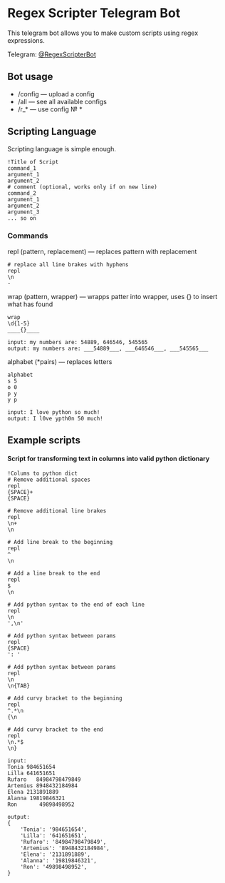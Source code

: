 # Regex Scripter Telegram Bot

This telegram bot allows you to make custom scripts using regex expressions.

Telegram: [@RegexScripterBot](https://t.me/RegexScripterBot)
## Bot usage
- /config — upload a config
- /all — see all available configs
- /r_* — use config № *

## Scripting Language
Scripting language is simple enough.
```
!Title of Script
command_1
argument_1
argument_2
# comment (optional, works only if on new line)
command_2
argument_1
argument_2
argument_3
... so on
```
### Commands
repl (pattern, replacement) — replaces pattern with replacement
```
# replace all line brakes with hyphens
repl
\n
-
```
wrap (pattern, wrapper) — wrapps patter into wrapper, uses {} to insert what has found
```
wrap
\d{1-5}
____{}____
```
```
input: my numbers are: 54889, 646546, 545565
output: my numbers are: ___54889___, ___646546___, ___545565___
```
alphabet (*pairs) — replaces letters
```
alphabet
s 5
o 0
p y
y p
```
```
input: I love python so much!
output: I l0ve ypth0n 50 much!
```

## Example scripts

#### Script for transforming text in columns into valid python dictionary
```
!Colums to python dict
# Remove additional spaces
repl
{SPACE}+
{SPACE}

# Remove additional line brakes
repl
\n+
\n

# Add line break to the beginning
repl
^
\n

# Add a line break to the end
repl
$
\n

# Add python syntax to the end of each line
repl
\n
',\n'

# Add python syntax between params
repl
{SPACE}
': '

# Add python syntax between params
repl
\n
\n{TAB}

# Add curvy bracket to the beginning
repl
^.*\n
{\n

# Add curvy bracket to the end
repl
\n.*$
\n}
```
```
input:
Tonia 984651654
Lilla 641651651
Rufaro   84984798479849
Artemius 8948432184984
Elena 2131891889
Alanna 19819846321
Ron       49898498952

output:
{
    'Tonia': '984651654',
    'Lilla': '641651651',
    'Rufaro': '84984798479849',
    'Artemius': '8948432184984',
    'Elena': '2131891889',
    'Alanna': '19819846321',
    'Ron': '49898498952',
}
```